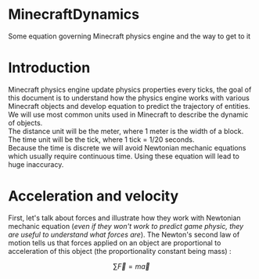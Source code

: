 # MinecraftDynamics
Some equation governing Minecraft physics engine and the way to get to it

# Introduction
Minecraft physics engine update physics properties every ticks, the goal of this document is to understand how the physics engine works with various Minecraft objects and develop equation to predict the trajectory of entities. We will use most common units used in Minecraft to describe the dynamic of objects.  
The distance unit will be the meter, where 1 meter is the width of a block.  
The time unit will be the tick, where 1 tick = 1/20 seconds.  
Because the time is discrete we will avoid Newtonian mechanic equations which usually require continuous time. Using these equation will lead to huge inaccuracy.

# Acceleration and velocity
First, let's talk about forces and illustrate how they work with Newtonian mechanic equation (*even if they won't work to predict game physic, they are useful to understand what forces are*). The Newton's second law of motion tells us that forces applied on an object are proportional to acceleration of this object (the proportionality constant being mass) :  

```math
\sum{ \vec{F} } = m \vec{a}
```
